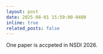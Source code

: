 ```yaml
---
layout: post
date: 2025-08-01 15:59:00-0400
inline: true
related_posts: false
---
```


One paper is accpeted in NSDI 2026.
